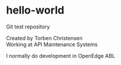 # hello-world
Git test repository  

Created by Torben Christensen  
Working at API Maintenance Systems  

I normally do development in OpenEdge ABL
